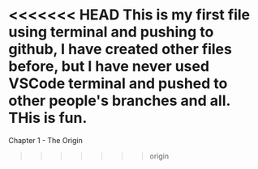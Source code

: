 <<<<<<< HEAD
This is my first file using terminal and pushing to github, I have created other files before, but I have never used VSCode terminal and pushed to other people's branches and all. THis is fun.
=======
Chapter 1 - The Origin
>>>>>>> origin
